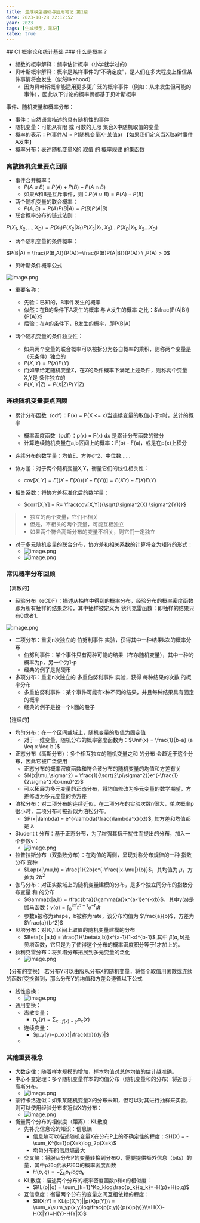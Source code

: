 ```yaml
---
title: 生成模型基础与应用笔记:第1章
date: 2023-10-28 22:12:52
year: 2023
tags: [生成模型, 笔记]
katex: true
---
```

<meta name="referrer" content="no-referrer" />
## C1 概率论和统计基础
### 什么是概率？

- 频数的概率解释：频率估计概率（小学就学过的）
- 贝叶斯概率解释：概率是某样事件的“不确定度”，是人们在多大程度上相信某件事情将会发生（似然likehood）
   - 因为贝叶斯概率能适用更多更广泛的概率事件（例如：从未发生但可能的事件），因此以下讨论的概率偶都基于贝叶斯概率

事件、随机变量和概率分布：

- 事件：自然语言描述的具有随机性的事件
- 随机变量：可能从有限 或 可数的无限 集合X中随机取值的变量
- 概率的表示：P(事件A) = P(随机变量X=某值a) 【如果我们定义当X取a时事件A发生】
- 概率分布：表述随机变量X的 取值 的 概率规律 的集函数

### 离散随机变量要点回顾

- 事件合并概率：
   - $P(A ∪ B) = P(A) + P(B) - P(A ∩ B)$
   - 如果A和B是互斥事件，则：$P(A ∪ B) = P(A) + P(B)$
- 两个随机变量的联合概率：
   - $P(A,B) = P(A)P(B|A) = P(B)P(A|B)$
- 联合概率分布的链式法则：

$P(X_1,X_2,...,X_D)=P(X_1)P(X_2|X_1)P(X_3|X_1,X_2)...P(X_D|X_1,X_2...X_D)$

- 两个随机变量的条件概率：

$P(B|A) = \frac{P(B,A)}{P(A)}=\frac{P(B)P(A|B)}{P(A)} \ ,P(A) > 0$

- 贝叶斯条件概率公式

![image.png](https://cdn.nlark.com/yuque/0/2023/png/23169257/1693896246746-bac48281-70ee-4cc7-9028-b42ddfb40f3e.png#averageHue=%23f4f4f4&clientId=uc02510b6-3831-4&from=paste&height=180&id=u5d9fd48a&originHeight=225&originWidth=610&originalType=binary&ratio=1.25&rotation=0&showTitle=false&size=38456&status=done&style=none&taskId=ufe875dec-d07b-4db2-a890-f8cc6d3e5c5&title=&width=488)

- 重要名称：
   - 先验：已知的，B事件发生的概率
   - 似然：在B的条件下A发生的概率 与 A发生的概率 之比：$\frac{P(A|B)}{P(A)}$
   - 后验：在A的条件下，B发生的概率，即P(B|A)

- 两个随机变量的条件独立性：
   - 如果两个变量的联合概率可以被拆分为各自概率的乘积，则称两个变量是 （无条件）独立的
   - $P(X,Y) = P(X)P(Y)$
   - 而如果给定随机变量Z，在Z的条件概率下满足上述条件，则称两个变量X,Y是 条件独立的
   - $P(X,Y|Z) = P(X|Z)P(Y|Z)$


### 连续随机变量要点回顾

- 累计分布函数（cdf）：F(x) = P(X <= x)当连续变量的取值小于x时，总计的概率
   - 概率密度函数（pdf）：p(x) = F(x) dx 是累计分布函数的微分
   - 计算连续随机变量在a,b区间上的概率：F(b) - F(a)，或是在p(x)上积分
- 连续分布的数学量：均值E、方差σ^2、中位数……

- 协方差：对于两个随机变量X,Y，衡量它们的线性相关性：
   - $cov[X,Y] = E[(X-E(X))(Y-E(Y))] = E(XY) - E(X)E(Y)$
- 相关系数：将协方差标准化后的数学量：
   - $corr[X,Y] = R= \frac{cov[X,Y]}{\sqrt{\sigma^2(X) \sigma^2(Y)}}$
>    - 独立的两个变量，它们不相关
>    - 但是，不相关的两个变量，可能互相独立
>    - 如果两个符合高斯分布的变量不相关，则它们一定独立

- 对于多元随机变量的联合分布，协方差和相关系数的计算将变为矩阵的形式：
   - ![image.png](https://cdn.nlark.com/yuque/0/2023/png/23169257/1697509619528-2a95fbce-ba38-43e0-9eb4-81269ddaa63a.png#averageHue=%23fbf7f6&clientId=uc416b768-cb61-4&from=paste&height=202&id=u8ac16237&originHeight=390&originWidth=1007&originalType=binary&ratio=1.5&rotation=0&showTitle=false&size=217424&status=done&style=none&taskId=u8d13e6f5-f162-433a-be5f-0cfde9a6add&title=&width=520.3333740234375)
   - ![image.png](https://cdn.nlark.com/yuque/0/2023/png/23169257/1697509669016-845469f2-d33a-4b1f-aa02-b3abd958b64b.png#averageHue=%23edebe5&clientId=uc416b768-cb61-4&from=paste&height=97&id=u31c86e54&originHeight=167&originWidth=842&originalType=binary&ratio=1.5&rotation=0&showTitle=false&size=123540&status=done&style=none&taskId=u7f2a23d4-c3f1-4171-abd4-5eab79c8847&title=&width=487.3333740234375)

### 常见概率分布回顾
【离散的】

- 经验分布（eCDF）：描述从抽样中得到的概率分布，经验分布的概率密度函数即为所有抽样的结果之和，其中抽样被定义为 狄利克雷函数：即抽样的结果只有0或者1.

![image.png](https://cdn.nlark.com/yuque/0/2023/png/23169257/1697510232970-5a5282fd-6152-44c1-8ec0-d1126b30e984.png#averageHue=%23f9f8f8&clientId=uc416b768-cb61-4&from=paste&height=250&id=ub866abba&originHeight=444&originWidth=1061&originalType=binary&ratio=1.5&rotation=0&showTitle=false&size=125464&status=done&style=none&taskId=u9d8a41c5-2f15-4b55-a360-b98f22bb587&title=&width=597.3333740234375)

- 二项分布：重复n次独立的 伯努利事件 实验，获得其中一种结果k次的概率分布
   - 伯努利事件：某个事件只有两种可能的结果（布尔随机变量），其中一种的概率为p，另一个为1-p
   - 经典的例子是抛硬币
- 多项分布：重复n次独立的 多重伯努利事件 实验，获得 每种结果的次数 的概率分布
   - 多重伯努利事件：某个事件可能有k种不同的结果，并且每种结果具有固定的概率
   - 经典的例子是投一个k面的骰子

【连续的】

- 均匀分布：在一个区间或域上，随机变量的取值为固定值
   - 对于一维变量，随机分布的概率密度函数为：$Unif(x) = \frac{1}{b-a} (a \leq x \leq b )$
- 正态分布（高斯分布）：多个相互独立的随机变量之和 的分布 会趋近于这个分布，因此它被广泛使用
   - 正态分布的概率密度函数和符合该分布的随机变量的均值和方差有关
   - $N(x|\mu,\sigma^2) = \frac{1}{\sqrt{2\pi\sigma^2}}e^{-\frac{1}{2\sigma^2}(x-\mu)^2}$
   - 可以拓展为多元变量的正态分布，将均值修改为多元变量的数学期望，方差修改为多元变量的协方差
- 泊松分布：对二项分布的连续近似，在二项分布的实验次数n很大，单次概率p很小时，二项分布可被近似为泊松分布。
   - $P(x|\lambda) = e^{-\lambda}\frac{\lambda^x}{x!}$, 其方差和均值都是 λ
- Student t 分布：基于正态分布，为了增强其抗干扰性而提出的分布，加入一个参数v：
   - ![image.png](https://cdn.nlark.com/yuque/0/2023/png/23169257/1697511852270-3cb43a44-6805-4952-8012-16c582e28697.png#averageHue=%23fbfbfb&clientId=uc416b768-cb61-4&from=paste&height=117&id=uc0e602e3&originHeight=269&originWidth=995&originalType=binary&ratio=1.5&rotation=0&showTitle=false&size=161145&status=done&style=none&taskId=uf7455a80-4bc7-467c-b6f2-d755ab5350c&title=&width=434.2840881347656)
- 拉普拉斯分布（双指数分布）：在均值的两侧，呈现对称分布规律的一种 指数分布 变种
   - $Lap(x|\mu,b) = \frac{1}{2b}e^{-\frac{|x-\mu|}{b}}$，其均值为 $\mu$，方差为 $2b^2$
- 伽马分布：对正实数域上的随机变量建模的分布，是多个独立同分布的指数分布变量 和 的分布
   - $Gamma(x|a,b) = \frac{b^a}{\gamma(a)}x^{a-1}e^{-xb}$，其中γ(a)是伽马函数：$\gamma(a) = \int_0^\inf t^{a-1}e^{-t}dt$
   - 参数a被称为shape，b被称为rate，该分布均值为 $\frac{a}{b}$，方差为$\frac{a}{b^2}$
- 贝塔分布：对[0,1]区间上取值的随机变量建模的分布
   - $Beta(x,|a,b) = \frac{1}{\beta(a,b)}x^{a-1}(1-x)^{b-1}$,其中 $\beta(a,b)$是贝塔函数，它只是为了使得这个分布的概率密度积分等于1才加上的。
- 狄利克雷分布：将贝塔分布拓展到多元变量的泛化
   - ![image.png](https://cdn.nlark.com/yuque/0/2023/png/23169257/1697512737139-2f1e5268-5a97-4fe2-b492-dd00cbaa31ee.png#averageHue=%23fcf9f9&clientId=uc416b768-cb61-4&from=paste&height=204&id=u08ed70f3&originHeight=354&originWidth=834&originalType=binary&ratio=1.5&rotation=0&showTitle=false&size=108592&status=done&style=none&taskId=ubeaa2068-cf5f-48df-8db6-d2fc8fb6ed1&title=&width=481)

【分布的变换】
若分布Y可以由服从分布X的随机变量，将每个取值用离散或连续的函数f变换得到，那么分布Y的均值和方差会遵循以下公式

- 线性变换：
   - ![image.png](https://cdn.nlark.com/yuque/0/2023/png/23169257/1697512945257-9feabf66-9b0f-48e5-aad4-9493ba23f0fa.png#averageHue=%23f8f5f4&clientId=uc416b768-cb61-4&from=paste&height=144&id=uab364a72&originHeight=310&originWidth=776&originalType=binary&ratio=1.5&rotation=0&showTitle=false&size=55634&status=done&style=none&taskId=u0f3c8030-ce1a-4b6e-bdca-7042a5bceed&title=&width=361.3333740234375)
- 通用变换：
   - 离散变量：	
      - $p_y(y)=\sum_{x:f(x)=y}p_x(x)$
   - 连续变量：
      - $p_y(y)=p_x(x)|\frac{dx}{dy}|$
   - 

### 其他重要概念

- 大数定律：随着样本规模的增加，样本均值对总体均值的估计越准确。
- 中心不变定理：多个随机变量样本的均值分布（随机变量和的分布）将近似于高斯分布。
   - ![image.png](https://cdn.nlark.com/yuque/0/2023/png/23169257/1697513044239-a6103f8d-8dd5-4fc1-8001-2e0714df21b1.png#averageHue=%23f7f5f4&clientId=uc416b768-cb61-4&from=paste&height=329&id=u83f7d18a&originHeight=576&originWidth=1007&originalType=binary&ratio=1.5&rotation=0&showTitle=false&size=167993&status=done&style=none&taskId=u91621485-c641-4c7e-b53f-48d95e5f2e8&title=&width=575.3333740234375)
- 蒙特卡洛近似：如果某随机变量X的分布未知，但可以对其进行抽样来实验，则可以使用经验分布来近似X的分布：
   - ![image.png](https://cdn.nlark.com/yuque/0/2023/png/23169257/1697513174453-7f44b8b9-2029-4c84-a080-358d8d9ce986.png#averageHue=%23f8f6f5&clientId=uc416b768-cb61-4&from=paste&height=106&id=u37564c20&originHeight=187&originWidth=707&originalType=binary&ratio=1.5&rotation=0&showTitle=false&size=28251&status=done&style=none&taskId=ubce6e9b2-7f92-481a-92ff-6d171dfcc14&title=&width=402.3333435058594)
- 衡量两个分布的相似度（距离）：KL散度
   - 先补充信息论的知识：信息熵
      - 信息熵可以描述随机变量X在分布P上的不确定性的程度：$H(X) =  -\sum_K^{k=1}p(X=k)log_2p(X=k)$
      - 均匀分布的信息熵最大
   - 交叉熵：将服从分布P的变量转换到分布Q，需要提供额外信息（bits）的量，其中p和q代表P和Q的概率密度函数
      - $H(p,q) = -\sum_{k}p_klogq_k$
   - KL散度：描述两个分布的概率密度函数p和q的相似度：
      - $KL(p||q) = \sum_{k=1}^Kp_klog\frac{p_k}{q_k}=-H(p)+H(p,q)$
   - 互信息度：衡量两个分布的变量之间互相依赖的程度：
      - $II(X;Y) = KL(p(X,Y)||p(X)p(Y))\ = \sum_x\sum_yp(x,y)log\frac{p(x,y)}{p(x)p(y)}\\=H(X)-H(X|Y)=H(Y)-H(Y|X)$